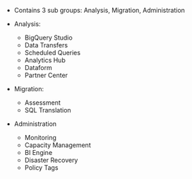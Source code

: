- Contains 3 sub groups: Analysis, Migration, Administration

- Analysis:
  - BigQuery Studio
  - Data Transfers
  - Scheduled Queries
  - Analytics Hub
  - Dataform
  - Partner Center 

- Migration:
  - Assessment
  - SQL Translation 

- Administration
  - Monitoring
  - Capacity Management
  - BI Engine
  - Disaster Recovery
  - Policy Tags  

